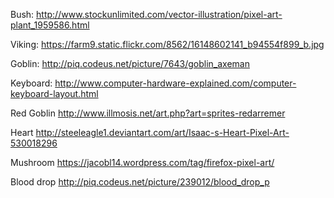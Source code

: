 Bush:
http://www.stockunlimited.com/vector-illustration/pixel-art-plant_1959586.html

Viking:
https://farm9.static.flickr.com/8562/16148602141_b94554f899_b.jpg

Goblin:
http://piq.codeus.net/picture/7643/goblin_axeman

Keyboard:
http://www.computer-hardware-explained.com/computer-keyboard-layout.html

Red Goblin
http://www.illmosis.net/art.php?art=sprites-redarremer

Heart
http://steeleagle1.deviantart.com/art/Isaac-s-Heart-Pixel-Art-530018296

Mushroom
https://jacobl14.wordpress.com/tag/firefox-pixel-art/

Blood drop
http://piq.codeus.net/picture/239012/blood_drop_p
